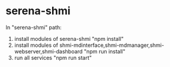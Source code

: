# serena-shmi
In "serena-shmi" path:
  1) install modules of serena-shmi
    "npm install"
  2) install modules of shmi-mdinterface,shmi-mdmanager,shmi-webserver,shmi-dashboard
    "npm run install"
  3) run all services
    "npm run start"
